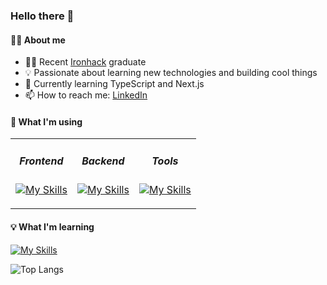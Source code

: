 ### Hello there 👋

#### 🧑‍💻 About me

- 👨‍🎓 Recent [Ironhack](https://www.ironhack.com/uk/en/web-development/remote) graduate
- 💡 Passionate about learning new technologies and building cool things
- 🌱 Currently learning TypeScript and Next.js
- 📫 How to reach me: [LinkedIn](https://www.linkedin.com/in/imason5/)

#### 🔧 What I'm using

<table border="0">
  <tr>
    <td align="center" valign="top" style="border: none;">

##### Frontend

<div align="center">

[![My Skills](https://skillicons.dev/icons?i=html,css,javascript,react,bootstrap,&perline=3)](https://skillicons.dev)

</div>
</td>
<td align="center" valign="top" style="border: none;">

##### Backend

<div align="center">

[![My Skills](https://skillicons.dev/icons?i=nodejs,express,mongodb,&perline=3)](https://skillicons.dev)

</div>
</td>
<td align="center" valign="top" style="border: none;">

##### Tools

<div align="center">

[![My Skills](https://skillicons.dev/icons?i=git,github,vscode,figma,postman,&perline=3)](https://skillicons.dev)

</div>
</td>
  </tr>
</table>

#### 💡 What I'm learning

[![My Skills](https://skillicons.dev/icons?i=typescript,tailwind,next,&perline=3)](https://skillicons.dev)

![Top Langs](https://github-readme-stats.vercel.app/api/top-langs/?username=imason5&layout=compact)
